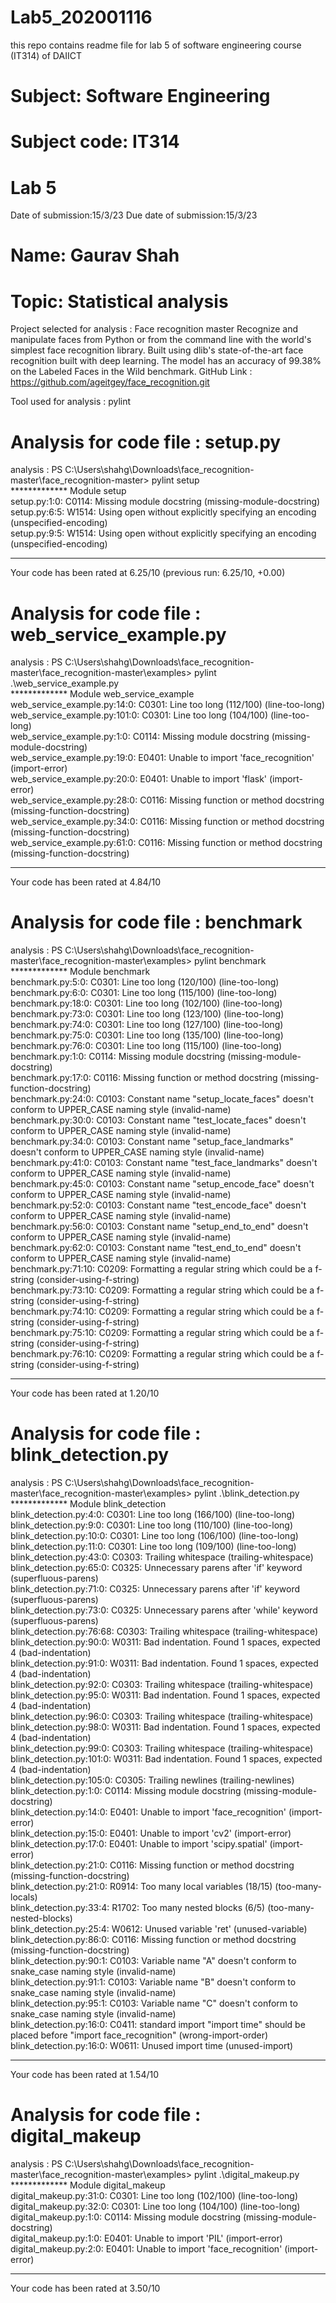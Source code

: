 # Lab5_202001116
this repo contains readme file for lab 5 of software engineering course (IT314) of DAIICT



# Subject: Software Engineering
# Subject code: IT314

# Lab 5
Date of submission:15/3/23
Due date of submission:15/3/23

# Name: Gaurav Shah

# Topic: Statistical analysis
Project selected for analysis : Face recognition master
Recognize and manipulate faces from Python or from the command line with the world's simplest face recognition library.
Built using dlib's state-of-the-art face recognition built with deep learning. The model has an accuracy of 99.38% on the Labeled Faces in the Wild benchmark.
GitHub Link : https://github.com/ageitgey/face_recognition.git

Tool used for analysis : pylint

# Analysis for code file : setup.py

analysis : 
PS C:\Users\shahg\Downloads\face_recognition-master\face_recognition-master> pylint setup  
************* Module setup  
setup.py:1:0: C0114: Missing module docstring (missing-module-docstring)  
setup.py:6:5: W1514: Using open without explicitly specifying an encoding (unspecified-encoding)  
setup.py:9:5: W1514: Using open without explicitly specifying an encoding (unspecified-encoding)  

------------------------------------------------------------------  
Your code has been rated at 6.25/10 (previous run: 6.25/10, +0.00)  


# Analysis for code file : web_service_example.py

analysis : 
PS C:\Users\shahg\Downloads\face_recognition-master\face_recognition-master\examples> pylint .\web_service_example.py  
************* Module web_service_example  
web_service_example.py:14:0: C0301: Line too long (112/100) (line-too-long)  
web_service_example.py:101:0: C0301: Line too long (104/100) (line-too-long)  
web_service_example.py:1:0: C0114: Missing module docstring (missing-module-docstring)  
web_service_example.py:19:0: E0401: Unable to import 'face_recognition' (import-error)  
web_service_example.py:20:0: E0401: Unable to import 'flask' (import-error)  
web_service_example.py:28:0: C0116: Missing function or method docstring (missing-function-docstring)  
web_service_example.py:34:0: C0116: Missing function or method docstring (missing-function-docstring)  
web_service_example.py:61:0: C0116: Missing function or method docstring (missing-function-docstring)  

-----------------------------------
Your code has been rated at 4.84/10  


# Analysis for code file : benchmark

analysis : 
PS C:\Users\shahg\Downloads\face_recognition-master\face_recognition-master\examples> pylint benchmark  
************* Module benchmark  
benchmark.py:5:0: C0301: Line too long (120/100) (line-too-long)  
benchmark.py:6:0: C0301: Line too long (115/100) (line-too-long)  
benchmark.py:18:0: C0301: Line too long (102/100) (line-too-long)  
benchmark.py:73:0: C0301: Line too long (123/100) (line-too-long)  
benchmark.py:74:0: C0301: Line too long (127/100) (line-too-long)  
benchmark.py:75:0: C0301: Line too long (135/100) (line-too-long)  
benchmark.py:76:0: C0301: Line too long (115/100) (line-too-long)  
benchmark.py:1:0: C0114: Missing module docstring (missing-module-docstring)  
benchmark.py:17:0: C0116: Missing function or method docstring (missing-function-docstring)  
benchmark.py:24:0: C0103: Constant name "setup_locate_faces" doesn't conform to UPPER_CASE naming style (invalid-name)  
benchmark.py:30:0: C0103: Constant name "test_locate_faces" doesn't conform to UPPER_CASE naming style (invalid-name)  
benchmark.py:34:0: C0103: Constant name "setup_face_landmarks" doesn't conform to UPPER_CASE naming style (invalid-name)  
benchmark.py:41:0: C0103: Constant name "test_face_landmarks" doesn't conform to UPPER_CASE naming style (invalid-name)  
benchmark.py:45:0: C0103: Constant name "setup_encode_face" doesn't conform to UPPER_CASE naming style (invalid-name)  
benchmark.py:52:0: C0103: Constant name "test_encode_face" doesn't conform to UPPER_CASE naming style (invalid-name)  
benchmark.py:56:0: C0103: Constant name "setup_end_to_end" doesn't conform to UPPER_CASE naming style (invalid-name)  
benchmark.py:62:0: C0103: Constant name "test_end_to_end" doesn't conform to UPPER_CASE naming style (invalid-name)  
benchmark.py:71:10: C0209: Formatting a regular string which could be a f-string (consider-using-f-string)  
benchmark.py:73:10: C0209: Formatting a regular string which could be a f-string (consider-using-f-string)  
benchmark.py:74:10: C0209: Formatting a regular string which could be a f-string (consider-using-f-string)  
benchmark.py:75:10: C0209: Formatting a regular string which could be a f-string (consider-using-f-string)  
benchmark.py:76:10: C0209: Formatting a regular string which could be a f-string (consider-using-f-string)  

-----------------------------------
Your code has been rated at 1.20/10


# Analysis for code file : blink_detection.py

analysis : 
PS C:\Users\shahg\Downloads\face_recognition-master\face_recognition-master\examples> pylint .\blink_detection.py  
************* Module blink_detection  
blink_detection.py:4:0: C0301: Line too long (166/100) (line-too-long)  
blink_detection.py:9:0: C0301: Line too long (110/100) (line-too-long)  
blink_detection.py:10:0: C0301: Line too long (106/100) (line-too-long)  
blink_detection.py:11:0: C0301: Line too long (109/100) (line-too-long)  
blink_detection.py:43:0: C0303: Trailing whitespace (trailing-whitespace)  
blink_detection.py:65:0: C0325: Unnecessary parens after 'if' keyword (superfluous-parens)  
blink_detection.py:71:0: C0325: Unnecessary parens after 'if' keyword (superfluous-parens)  
blink_detection.py:73:0: C0325: Unnecessary parens after 'while' keyword (superfluous-parens)  
blink_detection.py:76:68: C0303: Trailing whitespace (trailing-whitespace)  
blink_detection.py:90:0: W0311: Bad indentation. Found 1 spaces, expected 4 (bad-indentation)  
blink_detection.py:91:0: W0311: Bad indentation. Found 1 spaces, expected 4 (bad-indentation)  
blink_detection.py:92:0: C0303: Trailing whitespace (trailing-whitespace)  
blink_detection.py:95:0: W0311: Bad indentation. Found 1 spaces, expected 4 (bad-indentation)  
blink_detection.py:96:0: C0303: Trailing whitespace (trailing-whitespace)  
blink_detection.py:98:0: W0311: Bad indentation. Found 1 spaces, expected 4 (bad-indentation)  
blink_detection.py:99:0: C0303: Trailing whitespace (trailing-whitespace)  
blink_detection.py:101:0: W0311: Bad indentation. Found 1 spaces, expected 4 (bad-indentation)  
blink_detection.py:105:0: C0305: Trailing newlines (trailing-newlines)  
blink_detection.py:1:0: C0114: Missing module docstring (missing-module-docstring)  
blink_detection.py:14:0: E0401: Unable to import 'face_recognition' (import-error)  
blink_detection.py:15:0: E0401: Unable to import 'cv2' (import-error)  
blink_detection.py:17:0: E0401: Unable to import 'scipy.spatial' (import-error)  
blink_detection.py:21:0: C0116: Missing function or method docstring (missing-function-docstring)  
blink_detection.py:21:0: R0914: Too many local variables (18/15) (too-many-locals)  
blink_detection.py:33:4: R1702: Too many nested blocks (6/5) (too-many-nested-blocks)  
blink_detection.py:25:4: W0612: Unused variable 'ret' (unused-variable)  
blink_detection.py:86:0: C0116: Missing function or method docstring (missing-function-docstring)  
blink_detection.py:90:1: C0103: Variable name "A" doesn't conform to snake_case naming style (invalid-name)  
blink_detection.py:91:1: C0103: Variable name "B" doesn't conform to snake_case naming style (invalid-name)  
blink_detection.py:95:1: C0103: Variable name "C" doesn't conform to snake_case naming style (invalid-name)  
blink_detection.py:16:0: C0411: standard import "import time" should be placed before "import face_recognition" (wrong-import-order)  
blink_detection.py:16:0: W0611: Unused import time (unused-import)  

-----------------------------------
Your code has been rated at 1.54/10


# Analysis for code file : digital_makeup

analysis : 
PS C:\Users\shahg\Downloads\face_recognition-master\face_recognition-master\examples> pylint .\digital_makeup.py  
************* Module digital_makeup  
digital_makeup.py:31:0: C0301: Line too long (102/100) (line-too-long)  
digital_makeup.py:32:0: C0301: Line too long (104/100) (line-too-long)  
digital_makeup.py:1:0: C0114: Missing module docstring (missing-module-docstring)  
digital_makeup.py:1:0: E0401: Unable to import 'PIL' (import-error)  
digital_makeup.py:2:0: E0401: Unable to import 'face_recognition' (import-error)  

-----------------------------------
Your code has been rated at 3.50/10
